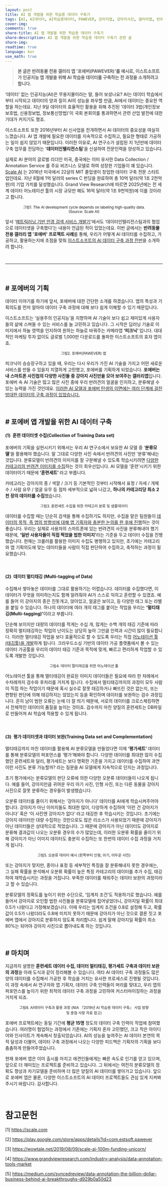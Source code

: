 ```yaml
---
layout: post
title: AI 앱 개발을 위한 학습용 데이터 구축기
tags: [AI, AI데이터, AI학습용데이터, PAWEVER, 강아지앱, 강아지사진, 갤러리앱, 반려동물, 반려동물사진, 반려동물앱, 이스트소프트, 이스트소프트포에버, 인공지능, 인공지능앱, 포에버, 포에버앱]
cover-img:
comments: true
share-title: AI 앱 개발을 위한 학습용 데이터 구축기
share-description: AI 앱 개발을 위한 학습용 데이터 구축기 관련 글
share-img: 
readtime: true
language: kor
use_math: true
---
```


<!-- wp:quote -->
<blockquote class="wp-block-quote"><p><strong>본 글은 반려동물 전용 갤러리 앱 '포에버(PAWEVER)'를 예시로, 이스트소프트가 인공지능 앱 개발을 위해 AI 학습용 데이터를 구축하는 전 과정을 소개하려고 합니다.</strong></p></blockquote>
<!-- /wp:quote -->

<!-- wp:paragraph -->
<p>‘데이터’ 없는 인공지능(AI)은 무용지물이라는 말, 들어 보셨나요? AI는 데이터 학습에서부터 시작되고 데이터의 양과 질이 AI의 성능을 좌우할 만큼, AI에서 데이터는 중요한 역할을 하는데요. 지난 9일  데이터의 효율적인 활용을 위해 추진된 '데이터 3법(개인정보보호법, 신용정보법, 정보통신망법)'이 국회 본회의를 통과하면서 관련 산업 발전에 대한 기대가 커지기도 했죠.</p>
<!-- /wp:paragraph -->

<!-- wp:paragraph -->
<p>이스트소프트 또한 2016년부터 AI 신사업을 전개하면서 AI 데이터의 중요성을 여실히 느꼈습니다. AI 앱 개발에 필요한 데이터를 지속적으로 수집하고, 필요한 형태로 가공하는 일이 쉽지 않았기 때문입니다. 이러한 이유로, AI 연구소가 설립된 지 1년만에 데이터 구축 업무를 전담하는 '<strong>데이터인텔리전스팀</strong>'을 신설하여 전문인력을 양성하고 있습니다.</p>
<!-- /wp:paragraph -->

<!-- wp:paragraph -->
<p>실제로  AI 분야의 글로벌 리더인 미국, 중국에는 이미 유사한 Data Collection / Annotation Service 를 주요 비즈니스 모델로 하여 성장한 기업들이 꽤 있습니다. <a href="https://scale.com/">Scale AI</a> 는 2016년 미국에서 22살의 MIT 졸업생이 창업한 데이터 구축 전문 스타트업인데요. 지난 8월에 1억 달러의 series C 펀딩을 완료하여 총 10억 달러(약 1조 2천억 원)의 기업 가치를 달성했습니다. Grand View Research에 따르면 2025년에는 전 세계 데이터 어노테이션 툴의 시장 규모만 해도 16억 달러(약 1조 9천억원)에 이를 것이라고 합니다. </p>
<!-- /wp:paragraph -->

<!-- wp:image {"id":610,"align":"full"} -->
<center>
<figure class="wp-block-image alignfull">
<a class="wp-editor-md-post-content-link" href="/assets/img/2020/0120/1.png">
<img src="/assets/img/2020/0120/1.png" alt="" />
</a>
<figcaption><small>그림1. The AI development cycle depends on labeling high-quality data. (Source: Scale AI)</small></figcaption></figure>
</center>
<!-- /wp:image -->

<!-- wp:paragraph -->
<p>앞서 '<a href="/2019/11/안경-검색-서비스-glasses-finder/" target="_blank">메트릭러닝 기반 안경 검색 서비스&nbsp;개발기</a>'에서도 ‘데이터인텔리전스팀과의 협업으로 데이터셋을 구축했다’는 내용이 언급된 적이 있었는데요. 이번 글에서는 <strong>반려동물 전용 갤러리 앱 '포에버' 프로젝트 사례</strong>를 통해, 우리가 어떻게 AI 데이터를 수집하고, 가공하고, 활용하는지에 초점을 맞춰 <span style="text-decoration: underline;">이스트소프트의 AI 데이터 구축 과정 전반</span>을 소개하려 합니다.</p>
<!-- /wp:paragraph -->

<br>

<hr />

<br>

<!-- wp:heading -->
<h2><strong># 포에버의 기획</strong></h2>
<!-- /wp:heading -->

<!-- wp:paragraph -->
<p>데이터 이야기를 하기에 앞서, 포에버에 대한 간단한 소개를 하겠습니다.  앱의 특성과 기획의도를 먼저 알아야 데이터 구축 과정에 대해 보다 쉽게 이해할 수 있기 때문입니다.</p>
<!-- /wp:paragraph -->

<!-- wp:paragraph -->
<p>이스트소프트는 ‘실용주의 인공지능’을 지향하며 AI 기술이 보다 쉽고 재미있게 사용자들의 삶에 스며들 수 있는 서비스를 늘 고민하고 있습니다. 그 시작은 딥러닝 기술로 이미지에서 하늘 영역을 인지하여 원하는 하늘로 바꿔주는 카메라앱<strong> ‘피크닉’ </strong>입니다. 대대적인 마케팅 투자 없이도 글로벌 1,000만 다운로드를 돌파한 이스트소프트의 효자 앱이죠.</p>
<!-- /wp:paragraph -->

<!-- wp:image {"id":611,"align":"full"} -->
<center>
<figure class="wp-block-image alignfull">
<a class="wp-editor-md-post-content-link" href="/assets/img/2020/0120/2.png">
<img src="/assets/img/2020/0120/2.png" alt="" />
</a>
<figcaption><small>그림2. 포에버(PAWEVER) 앱&nbsp;</small> </figcaption></figure>
</center>
<!-- /wp:image -->

<!-- wp:paragraph -->
<p>피크닉이 승승장구하고 있을 때, 우리는 다시 우리가 가진 AI 기술을 가지고 어떤 새로운 서비스를 만들 수 있을지 치열하게 고민했고, 포에버를 기획하게 되었습니다. <strong>포에버는 내 스마트폰 사진첩의 다양한 사진들 중 강아지 사진만을 모아 보여주는 갤러리앱</strong>입니다. 포에버 속 AI 기술은 많고 많은 사진 중에 우리 반려견의 얼굴을 인지하고, 분류해낼 수 있는 능력을 가진 것인데요. <span style="text-decoration: underline;">이러한 AI 모델과 포에버 탄생의 이면에는 여러 단계에 걸친 방대한 데이터의 구축 과정이 있었습니다.</span></p>
<!-- /wp:paragraph -->

<br/>

<!-- wp:heading -->
<h2><strong># 포에버 앱 개발을 위한 AI 데이터 구축</strong></h2>
<!-- /wp:heading -->

<!-- wp:heading {"level":4} -->
<h4><strong>(1)</strong>&nbsp; <strong>훈련 데이터셋 수집(Collection of Training Data set)</strong></h4>
<!-- /wp:heading -->

<!-- wp:paragraph -->
<p>포에버의 기획을 실현시키기 위해서는 우리 AI 연구소에서 보유한 AI 모델 중 ‘<strong>분류모델</strong>’을 활용해야 했습니다. 말 그대로 다양한 사진 속에서 반려견의 사진만 ‘분류’해내는 것입니다. 분류모델이 반려견의 이미지를 잘 구분해낼 수 있도록 학습시키려면 <span style="text-decoration: underline;">다양한 카테고리의 반려견 이미지를 수집</span>하는 것이 최우선입니다. AI 모델을 ‘훈련’시키기 위한 데이터이기 때문에<strong> ‘훈련세트’ </strong>라고 부릅니다.&nbsp;</p>
<!-- /wp:paragraph -->

<!-- wp:paragraph -->
<p>카테고리는 강아지의 종 / 색깔 / 크기 등 기본적인 것부터 시작해서 표정 / 자세 / 개체수 / 사람 유무 / 얼굴 유무 등 점차 세부적으로 넓혀 나갔고, <strong>하나의 카테고리당 최소 2천 장의 데이터를 수집</strong>했습니다.</p>
<!-- /wp:paragraph -->

<!-- wp:image {"id":612,"align":"full"} -->
<center>
<figure class="wp-block-image alignfull">
<a class="wp-editor-md-post-content-link" href="/assets/img/2020/0120/3.png">
<img src="/assets/img/2020/0120/3.png" alt="" />
</a>
<figcaption><small>그림3. 훈련세트 수집을 위한 카테고리 분류 및 샘플데이터</small> </figcaption></figure>
</center>
<!-- /wp:image -->

<!-- wp:paragraph -->
<p>데이터를 수집할 때는 단순히 검색을 통해 수집하기도 하지만, 수집을 맡은 팀원들이 <span style="text-decoration: underline;">데이터의 목적, 즉 앱의 방향성에 대해 앱 기획자와 충분한 논의를 한 후에 진행</span>하는 것이 좋습니다. 우리는 실제로 사용자의 스마트폰에 있는 반려견의 사진을 분류해내야 했기 때문에, <strong>‘일반 사용자들이 직접 찍었을 법한 이미지’</strong>라는 기준을 두고 데이터 수집을 진행했습니다. 현재는 크롤러를 활용한 이미지 수집도 병행하고 있지만, 초기에는 카테고리와 앱 기획의도에 맞는 데이터들을 사람이 직접 판단하여 수집하고, 축적하는 과정이 필요했습니다.</p>
<!-- /wp:paragraph -->

<!-- wp:spacer {"height":20} -->
<div style="height:20px" aria-hidden="true" class="wp-block-spacer"></div>
<!-- /wp:spacer -->

<!-- wp:heading {"level":4} -->
<h4><strong>(2)</strong>&nbsp; <strong>데이터 멀티태깅 (Multi-tagging of Data)</strong></h4>
<!-- /wp:heading -->

<!-- wp:paragraph -->
<p>수집해서 쌓아놓은 데이터를 그대로 활용하기는 어렵습니다. 데이터를 수집했다면, 이 데이터가 무엇을 의미하는지도 함께 알려줘야 AI가 스스로 익히고 훈련할 수 있겠죠. 예를 들어 이 강아지의 종은 진돗개고, 앉아있고, 얼굴은 보이고, 등 다양한 태그 또는 라벨을 붙일 수 있습니다. 하나의 데이터에 여러 개의 태그를 붙이는 작업을 우리는 <strong>‘멀티태깅(Multi-tagging)’</strong>이라고 부릅니다.&nbsp;</p>
<!-- /wp:paragraph -->

<!-- wp:paragraph -->
<p>단순해 보이지만 대량의 데이터를 적게는 수십 개, 많게는 수백 개의 태깅 기준에 따라 정확히 멀티태깅하는 작업의 난이도는 상당히 높아 그만큼 인력과 시간이 많이 필요합니다. 이러한 멀티태깅 작업을 보다 효율적으로 할 수 있도록 우리는 직접 <span style="text-decoration: underline;">어노테이션 툴(태깅툴)을 개발</span>하게 됩니다. 크라우드소싱 기반의 데이터 가공 플랫폼에서 볼 수 있는 데이터 가공툴을 우리의 데이터 태깅 기준과 목적에 맞게, 빠르고 편리하게 작업할 수 있도록 개발한 것입니다.</p>
<!-- /wp:paragraph -->

<!-- wp:image {"id":613,"align":"center"} -->
<center>
<div class="wp-block-image"><figure class="aligncenter">
<a class="wp-editor-md-post-content-link" href="/assets/img/2020/0120/4.png">
<img src="/assets/img/2020/0120/4.png" alt="" />
</a>
<figcaption><small>그림4. 데이터 멀티태깅을 위한 어노테이션 툴</small> </figcaption></figure></div>
</center>
<!-- /wp:image -->

<!-- wp:paragraph -->
<p>어노테이션 툴을 통해 멀티태깅이 완료된 이미지 데이터들은 필요에 따라 한 차례에서 수차례까지 검수와 후처리를 거치게 됩니다. 수집에서 멀티태깅까지의 과정이 모두 사람이 직접 하는 작업이기 때문에 혹시 실수로 잘못 태깅하거나 빠뜨린 것은 없는지, 또는 편향된 판단에 의해 태깅하지는 않았는지 등을 확인하며 데이터를 보완하는 검수 과정입니다. 흔히 남이 범한 오류는 눈에 더 잘 띄기 때문에, 서로의 데이터를 크로스체킹하면서 전체적인 데이터의 품질을 높이는 것이죠. 검수까지 마친 양질의 훈련세트는 DB파일로 만들어져 AI 학습에 적용할 수 있게 됩니다.&nbsp;</p>
<!-- /wp:paragraph -->

<!-- wp:spacer {"height":20} -->
<div style="height:20px" aria-hidden="true" class="wp-block-spacer"></div>
<!-- /wp:spacer -->

<!-- wp:heading {"level":4} -->
<h4><strong>(3)</strong>&nbsp; <strong>평가 데이터셋과 데이터 보완(Training Data set and Complementation)</strong></h4>
<!-- /wp:heading -->

<!-- wp:paragraph -->
<p>멀티태깅까지 마친 데이터를 활용해 AI 분류모델을 만들었다면 이제 <strong>‘평가세트’ </strong>데이터를 통해 분류모델의 퍼포먼스를 ‘평가’해봐야 합니다. 다양한 데이터를 최대한 많이 수집했던 훈련세트와 달리, 평가세트는 보다 명확한 기준을 가지고 데이터를 수집하여 과연 이런 사진도 분류 가능할까? 라는 질문을 AI 모델에게 지속적으로 던지는 과정입니다.</p>
<!-- /wp:paragraph -->

<!-- wp:paragraph -->
<p>초기 평가에서는 분류모델의 판단 오류에 의한 다양한 오분류 데이터들이 나오게 됩니다. 예를 들어, 강아지만큼 귀여운 우리 아기 사진, 인형 사진, 또는 다른 동물을 강아지 사진으로 잘못 분류하는 경우들이 발생했습니다.</p>
<!-- /wp:paragraph -->

<!-- wp:paragraph -->
<p>오분류 데이터를 줄이기 위해서는 ‘강아지가 아니다’ 데이터를 AI에게 학습시켜주어야 합니다. 강아지가 아닌 이미지들도 최대한 많이, 다양하게 수집하여 ‘이런 건 강아지가 아니다’ 혹은 ‘이 사진엔 강아지가 없다’ 라고 태깅한 후 학습시키는 것입니다. 초기에는 강아지 데이터만 대량 수집하는 것만으로도 많은 리소스가 사용되었기 때문에 강아지가 아닌 데이터들은 상대적으로 적었습니다. 그 때문에 강아지가 아닌 데이터도 강아지로 분류해 결과값이 나오는 오분류 경우의 수가 많았는데, 이러한 오분류 확률을 줄이기 위해 강아지가 아닌 이미지 데이터도 충분히 수집하는 또 한번의 데이터 수집 과정을 거치게 됩니다.</p>
<!-- /wp:paragraph -->

<!-- wp:image {"id":615,"align":"full"} -->
<center>
<figure class="wp-block-image alignfull">
<a class="wp-editor-md-post-content-link" href="/assets/img/2020/0120/5.png">
<img src="/assets/img/2020/0120/5.png" alt="" />
</a>
<figcaption><small>그림5. 오분류 데이터 예시 (왼쪽부터 인형, 아기, 어두운 사진)</small></figcaption></figure>
</center>
<!-- /wp:image -->

<!-- wp:paragraph -->
<p>또는 강아지가 맞지만, 종이나 표정 등 세부적인 특징을 잘 분류해내지 못한 경우에는, 그 실패 확률을 분석해서 오분류 확률이 높은 특징 카테고리의 데이터를 추가 수집, 태깅하여 재학습시키는 과정을 거칩니다. 부족한 데이터를 채워주는 데이터 보완의 과정이라고 할 수 있습니다.</p>
<!-- /wp:paragraph -->

<!-- wp:paragraph -->
<p>분류모델의 정확도를 높이기 위한 수단으로, ‘임계치 조건’도 적용하기로 했습니다. 예를 들어서 강아지로 오인할 법한 사진들을 분류모델에 집어넣었더니, 강아지일 확률이 최대 0.5가 나왔다고 가정해보겠습니다. 이때 우리는 임계치 조건을 0.8로 설정해 두고, 확률값이 0.5가 나왔더라도 0.8에 미치지 못하기 때문에 강아지가 아닌 것으로 결론 짓고 포에버 앱에서 강아지로 분류하지 않도록 처리합니다. 쉽게 말해 강아지일 확률이 최소 80%는 되어야 강아지 사진으로 뽑아내도록 하는 것입니다.</p>
<!-- /wp:paragraph -->

<br/>

<!-- wp:heading -->
<h2><strong># 마치며</strong></h2>
<!-- /wp:heading -->

<!-- wp:paragraph -->
<p>지금까지 설명한 <strong>훈련세트 데이터 수집, 데이터 멀티태깅, 평가세트 구축과 데이터 보완의 과정</strong>을 아래 도식과 같이 정리해볼 수 있습니다. 여타 AI 데이터 구축 과정들도 많은 양의 데이터를 수집해서 가공한 후 학습을 거치는 유사한 프로세스로 진행될 것입니다. 이 과정 속에서 AI 연구자와 앱 기획자, 데이터 구축 인력들이 머리를 맞대고, 우리 앱의 퍼포먼스를 높이기 위한 최적의 데이터 구축 과정을 고민하여 커스터마이징하는 과정을 거치게 되죠.</p>
<!-- /wp:paragraph -->

<!-- wp:image {"id":626,"align":"full"} -->
<center>
<figure class="wp-block-image alignfull">
<a class="wp-editor-md-post-content-link" href="/assets/img/2020/0120/6.png">
<img src="/assets/img/2020/0120/6.png" alt="" />
</a>
<figcaption><small>그림6. AI데이터 구축과 활용 과정 (NIA 『2019년 AI 학습용 데이터 구축』 사업 방향 및 중점 사항 자료 참고)</small></figcaption></figure>
</center>
<!-- /wp:image -->

<!-- wp:paragraph -->
<p>포에버 프로젝트에는 동일 기간에 <strong>평균 15명</strong> 정도의 데이터 구축 인력이 작업에 참여했습니다. 여러명이 협업하는 과정에서 기존에는 기획자 혼자 고민했던, 크고 작은 아이디어와 인사이트가 계속해서 창출되었습니다. AI의 성능을 높여주는 AI 데이터 본연의 목적 달성과 더불어, 데이터 구축 과정에서 나오는 다양한 피드백은 기획자의 기획을 보다 촘촘하게 만들어주었습니다.</p>
<!-- /wp:paragraph -->

<!-- wp:paragraph -->
<p>현재 포에버 앱은 이미 출시를 마치고 애견인들에게는 빠른 속도로 인기를 얻고 있으며, 앞으로 더 재미있는 프로젝트를 준비하고 있습니다. 그 뒤에서는 여전히 분류모델의 정확도 향상과 차기모델을 준비하며 더 많은 양질의 AI 데이터를 쌓아가고 있습니다. 앞으로 포에버 앱은 물론, 다양한 이스트소프트의 AI 데이터 프로젝트들도 관심 있게 지켜봐 주시기 바랍니다. 감사합니다.</p>
<!-- /wp:paragraph -->

<br/>

<!-- wp:heading -->
<h1>참고문헌</h1>
<!-- /wp:heading -->

<!-- wp:paragraph -->
[1] <a href="https://scale.com/">https://scale.com</a><br/>
<!-- /wp:paragraph -->
<!-- wp:paragraph -->
[2] <a href="https://play.google.com/store/apps/details?id=com.estsoft.pawever"> https://play.google.com/store/apps/details?id=com.estsoft.pawever</a><br/>
<!-- /wp:paragraph -->
<!-- wp:paragraph -->
[3] <a href="https://wowtale.net/2019/08/09/scale-ai-100m-funding-unicorn/">https://wowtale.net/2019/08/09/scale-ai-100m-funding-unicorn/</a><br/>
<!-- /wp:paragraph -->
<!-- wp:paragraph -->
[4] <a href="https://www.grandviewresearch.com/industry-analysis/data-annotation-tools-market">https://www.grandviewresearch.com/industry-analysis/data-annotation-tools-market</a><br/>
<!-- /wp:paragraph -->
<!-- wp:paragraph -->
[5] <a href="https://medium.com/syncedreview/data-annotation-the-billion-dollar-business-behind-ai-breakthroughs-d929b0a50d23">https://medium.com/syncedreview/data-annotation-the-billion-dollar-business-behind-ai-breakthroughs-d929b0a50d23</a><br/>
<!-- /wp:paragraph -->
